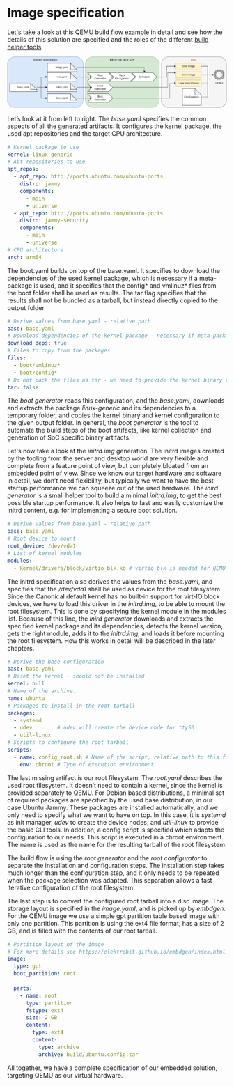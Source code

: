 # Image specification

Let's take a look at this QEMU build flow example in detail and see how the details of this solution are specified and the roles of the different [build helper tools](https://github.com/Elektrobit/ebcl_build_tools/).

![Embedded Systems](../assets/QEMU_flow.drawio.png)

Let’s look at it from left to right. The _base.yaml_ specifies the common aspects of all the generated artifacts. It configures the kernel package, the used apt repositories and the target CPU architecture.

```yaml
# Kernel package to use
kernel: linux-generic
# Apt repositories to use
apt_repos:
  - apt_repo: http://ports.ubuntu.com/ubuntu-ports
    distro: jammy
    components:
      - main
      - universe
  - apt_repo: http://ports.ubuntu.com/ubuntu-ports
    distro: jammy-security
    components:
      - main
      - universe
# CPU architecture
arch: arm64
```

The boot.yaml builds on top of the base.yaml. It specifies to download the dependencies of the used kernel package, which is necessary if a meta-package is used, and it specifies that the config* and vmlinuz* files from the boot folder shall be used as results. The tar flag specifies that the results shall not be bundled as a tarball, but instead directly copied to the output folder.

```yaml
# Derive values from base.yaml - relative path
base: base.yaml
# Download dependencies of the kernel package - necessary if meta-package is specified
download_deps: true
# Files to copy from the packages
files:
  - boot/vmlinuz*
  - boot/config*
# Do not pack the files as tar - we need to provide the kernel binary to QEMU
tar: false

```

The _boot generator_ reads this configuration, and the _base.yaml_, downloads and extracts the package _linux-generic_ and its dependencies to a temporary folder, and copies the kernel binary and kernel configuration to the given output folder. In general, the _boot generator_ is the tool to automate the build steps of the boot artifacts, like kernel collection and generation of SoC specific binary artifacts.

Let's now take a look at the _initrd.img_ generation. The initrd images created by the tooling from the server and desktop world are very flexible and complete from a feature point of view, but completely bloated from an embedded point of view. Since we know our target hardware and software in detail, we don’t need flexibility, but typically we want to have the best startup performance we can squeeze out of the used hardware. The _inird generator_ is a small helper tool to build a minimal _initrd.img_, to get the best possible startup performance. It also helps to fast and easily customize the initrd content, e.g. for implementing a secure boot solution.

```yaml
# Derive values from base.yaml - relative path
base: base.yaml
# Root device to mount
root_device: /dev/vda1
# List of kernel modules
modules:
  - kernel/drivers/block/virtio_blk.ko # virtio_blk is needed for QEMU
```

The initrd specification also derives the values from the _base.yaml_, and specifies that the _/dev/vda1_ shall be used as device for the root filesystem. Since the Canonical default kernel has no built-in support for virt-IO block devices, we have to load this driver in the _initrd.img_, to be able to mount the root filesystem. This is done by specifying the kernel module in the modules list. Because of this line, the _inird generator_ downloads and extracts the specified kernel package and its dependencies, detects the kernel version, gets the right module, adds it to the _initrd.img_, and loads it before mounting the root filesystem. How this works in detail will be described in the later chapters.

```yaml
# Derive the base configuration
base: base.yaml
# Reset the kernel - should not be installed
kernel: null
# Name of the archive.
name: ubuntu
# Packages to install in the root tarball
packages:
  - systemd
  - udev        # udev will create the device node for ttyS0
  - util-linux
# Scripts to configure the root tarball
scripts:
  - name: config_root.sh # Name of the script, relative path to this file
    env: chroot # Type of execution environment

```

The last missing artifact is our root filesystem. The _root.yaml_ describes the used root filesystem. It doesn’t need to contain a kernel, since the kernel is provided separately to QEMU. For Debian based distributions, a minimal set of required packages are specified by the used base distribution, in our case Ubuntu Jammy. These packages are installed automatically, and we only need to specify what we want to have on top. In this case, it is _systemd_ as init manager, _udev_ to create the device nodes, and _util-linux_ to provide the basic CLI tools. In addition, a config script is specified which adapts the configuration to our needs. This script is executed in a chroot environment. The name is used as the name for the resulting tarball of the root filesystem.

The build flow is using the _root generator_ and the _root configurator_ to separate the installation and configuration steps. The installation step takes much longer than the configuration step, and it only needs to be repeated when the package selection was adapted. This separation allows a fast iterative configuration of the root filesystem.

The last step is to convert the configured root tarball into a disc image. The storage layout is specified in the _image.yaml_, and is picked up by _embdgen_. For the QEMU image we use a simple gpt partition table based image with only one partition. This partition is using the ext4 file format, has a size of 2 GB, and is filled with the contents of our root tarball.

```yaml
# Partition layout of the image
# For more details see https://elektrobit.github.io/embdgen/index.html
image:
  type: gpt
  boot_partition: root

  parts:
    - name: root
      type: partition
      fstype: ext4
      size: 2 GB
      content:
        type: ext4
        content:
          type: archive
          archive: build/ubuntu.config.tar
```

All together, we have a complete specification of our embedded solution, targeting QEMU as our virtual hardware.
